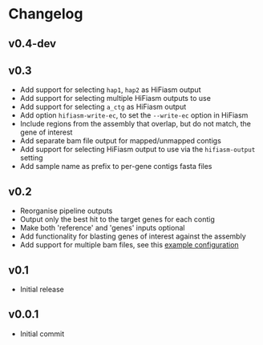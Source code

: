 Changelog
==========

<!--
Newest changes should be on top.

This document is user facing. Please word the changes in such a way
that users understand how the changes affect the new version.
-->

v0.4-dev
---------------------------

v0.3
---------------------------
+ Add support for selecting `hap1`, `hap2` as HiFiasm output
+ Add support for selecting multiple HiFiasm outputs to use
+ Add support for selecting `a_ctg` as HiFiasm output
+ Add option `hifiasm-write-ec`, to set the `--write-ec` option in HiFiasm
+ Include regions from the assembly that overlap, but do not match, the gene of
interest
+ Add separate bam file output for mapped/unmapped contigs
+ Add support for selecting HiFiasm output to use via the `hifiasm-output`
setting
+ Add sample name as prefix to per-gene contigs fasta files

v0.2
---------------------------
+ Reorganise pipeline outputs
+ Output only the best hit to the target genes for each contig
+ Make both 'reference' and 'genes' inputs optional
+ Add functionality for blasting genes of interest against the assembly
+ Add support for multiple bam files, see this [example
configuration](https://github.com/Redmar-van-den-Berg/HiFi-assembly/blob/main/tests/pep/project_config_two_bamfiles.yml)

v0.1
---------------------------
+ Initial release

v0.0.1
---------------------------
+ Initial commit
